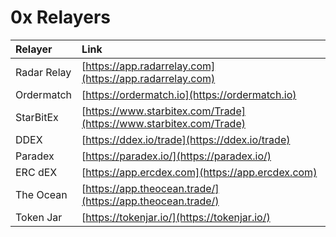 # 0x Relayers

| Relayer | Link |
| :--- | :--- |
| Radar Relay | [https://app.radarrelay.com](https://app.radarrelay.com) |
| Ordermatch | [https://ordermatch.io](https://ordermatch.io) |
| StarBitEx | [https://www.starbitex.com/Trade](https://www.starbitex.com/Trade) |
| DDEX | [https://ddex.io/trade](https://ddex.io/trade) |
| Paradex | [https://paradex.io/](https://paradex.io/) |
| ERC dEX | [https://app.ercdex.com](https://app.ercdex.com) |
| The Ocean | [https://app.theocean.trade/](https://app.theocean.trade/) |
| Token Jar | [https://tokenjar.io/](https://tokenjar.io/) |

